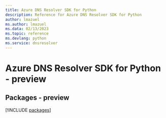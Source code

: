 ```yaml
---
title: Azure DNS Resolver SDK for Python
description: Reference for Azure DNS Resolver SDK for Python
author: lmazuel
ms.author: lmazuel
ms.data: 02/13/2023
ms.topic: reference
ms.devlang: python
ms.service: dnsresolver
---
```

# Azure DNS Resolver SDK for Python - preview
## Packages - preview
[!INCLUDE [packages](dns-resolver-index.md)]